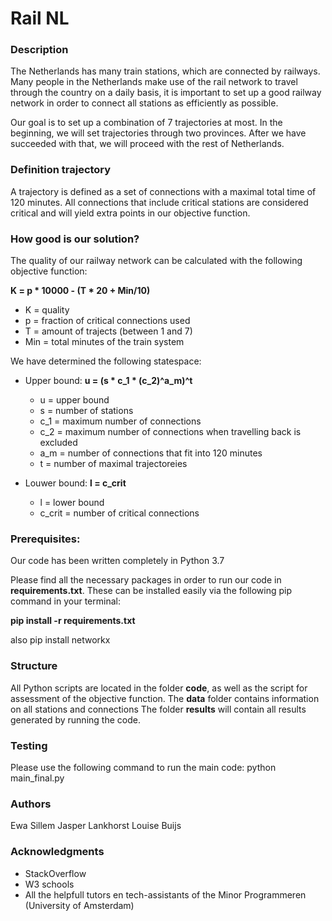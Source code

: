 # Rail NL
### Description   
The Netherlands has many train stations, which are connected by railways.
Many people in the Netherlands make use of the rail network to travel through the country on a daily basis, it is important to set up a good railway network in order to connect all stations as efficiently as possible.

Our goal is to set up a combination of 7 trajectories at most. In the beginning, we will set trajectories through two provinces. After we have succeeded with that, we will proceed with the rest of Netherlands.

### Definition trajectory
A trajectory is defined as a set of connections with a maximal total time of 120 minutes. All connections that include critical stations are considered critical and will yield extra points in our objective function.

### How good is our solution?
The quality of our railway network can be calculated with the following objective function:

**K = p * 10000 - (T * 20 + Min/10)**

- K =  quality
- p =  fraction of critical connections used
- T =  amount of trajects (between 1 and 7)
- Min =  total minutes of the train system



We have determined the following statespace:
- Upper bound:
**u = (s * c_1 * (c_2)^a_m)^t**

    - u = upper bound
    - s = number of stations
    - c_1 = maximum number of connections
    - c_2 = maximum number of connections when travelling back is excluded
    - a_m = number of connections that fit into 120 minutes
    - t = number of maximal trajectoreies

- Louwer bound:
**l = c_crit**

    - l = lower bound
    - c_crit = number of critical connections


### Prerequisites:
Our code has been written completely in Python 3.7

Please find all the necessary packages in order to run our code in **requirements.txt**.
These can be installed easily via the following pip command in your terminal:

**pip install -r requirements.txt**

also pip install networkx


### Structure
All Python scripts are located in the folder **code**, as well as the script for assessment of the objective function.
The **data** folder contains information on all stations and connections
The folder **results** will contain all results generated by running the code.

### Testing
Please use the following command to run the main code:
    python main_final.py


### Authors
Ewa Sillem
Jasper Lankhorst
Louise Buijs


### Acknowledgments
- StackOverflow
- W3 schools
- All the helpfull tutors en tech-assistants of the Minor Programmeren (University of Amsterdam)

